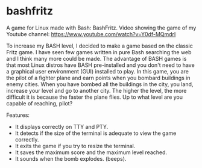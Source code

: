 # bashfritz
A game for Linux made with Bash: BashFritz.
Video showing the game of my Youtube channel: https://www.youtube.com/watch?v=Y0df-MQmdrI

To increase my BASH level, I decided to make a game based on the classic Fritz game. I have seen few games written in pure Bash searching the web and I think many more could be made. The advantage of BASH games is that most Linux distros have BASH pre-installed and you don't need to have a graphical user environment (GUI) installed to play.
In this game, you are the pilot of a fighter plane and earn points when you bombard buildings in enemy cities. When you have bombed all the buildings in the city, you land, increase your level and go to another city.
The higher the level, the more difficult it is because the faster the plane flies. Up to what level are you capable of reaching, pilot?

Features:
- It displays correctly on TTY and PTY.
- It detects if the size of the terminal is adequate to view the game correctly.
- It exits the game if you try to resize the terminal.
- It saves the maximum score and the maximum level reached.
- It sounds when the bomb explodes. (beeps).
